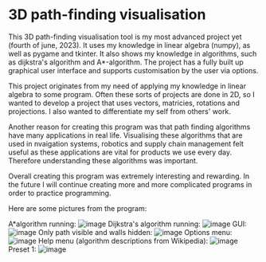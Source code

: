 # 3D path-finding visualisation
This 3D path-finding visualisation tool is my most advanced project yet (fourth of june, 2023). It uses my knowledge in linear algebra (numpy), as well as pygame and tkinter. It also shows my knowledge in algorithms, such as dijkstra's algorithm and A*-algorithm. The project has a fully built up graphical user interface and supports customisation by the user via options.

This project originates from my need of applying my knowledge in linear algebra to some program. Often these sorts of projects are done in 2D, so I wanted to develop a project that uses vectors, matricies, rotations and projections. I also wanted to differentiate my self from others' work.

Another reason for creating this program was that path finding algorithms have many applications in real life. Visualising these algorithms that are used in nvaigation systems, robotics and supply chain management felt useful as these applications are vital for products we use every day. Therefore understanding these algorithms was important.

Overall creating this program was extremely interesting and rewarding. In the future I will continue creating more and more complicated programs in order to practice programming.

Here are some pictures from the program:

A*algorithm running:
![image](https://github.com/naapeli/Python_projects/assets/130310206/1fe0512c-5113-4253-b317-46ed77702e39)
Dijkstra's algorithm running:
![image](https://github.com/naapeli/Python_projects/assets/130310206/6e679345-b8f8-4ff5-815c-7ae765b21696)
GUI:
![image](https://github.com/naapeli/Python_projects/assets/130310206/984240a9-40ae-4ec3-b99f-cf91e7f90454)
Only path visible and walls hidden:
![image](https://github.com/naapeli/Python_projects/assets/130310206/786daca0-91ea-43b5-a889-1632f87c524c)
Options menu:
![image](https://github.com/naapeli/Python_projects/assets/130310206/9feab184-2cff-40fb-b7b5-1d8235d31e63)
Help menu (algorithm descriptions from Wikipedia):
![image](https://github.com/naapeli/Python_projects/assets/130310206/6e693d78-ee28-424c-a07b-3b9719f62f6f)
Preset 1:
![image](https://github.com/naapeli/Python_projects/assets/130310206/30f7d03c-60ca-40a5-bf8a-9d763e312e82)
